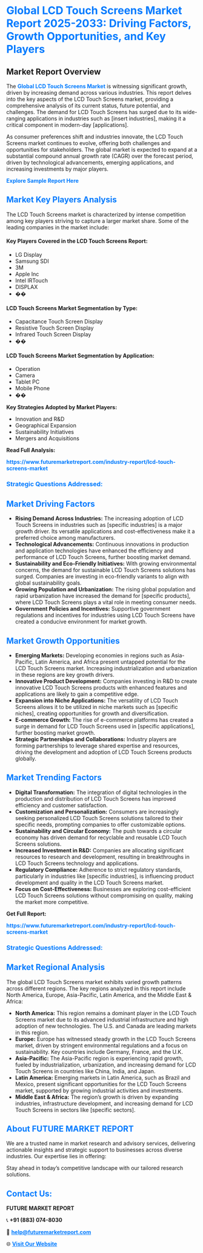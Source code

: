 <h1 style="color: #007BFF;">Global LCD Touch Screens Market Report 2025-2033: Driving Factors, Growth Opportunities, and Key Players</h1>

<section id="overview">
<h2>Market Report Overview</h2>
<p>The <a href="https://www.futuremarketreport.com/industry-report/lcd-touch-screens-market" style="color: #007BFF; text-decoration: none;"><strong>Global LCD Touch Screens Market</strong></a> is witnessing significant growth, driven by increasing demand across various industries. This report delves into the key aspects of the LCD Touch Screens market, providing a comprehensive analysis of its current status, future potential, and challenges. The demand for LCD Touch Screens has surged due to its wide-ranging applications in industries such as [insert industries], making it a critical component in modern-day [applications].</p>
<p>As consumer preferences shift and industries innovate, the LCD Touch Screens market continues to evolve, offering both challenges and opportunities for stakeholders. The global market is expected to expand at a substantial compound annual growth rate (CAGR) over the forecast period, driven by technological advancements, emerging applications, and increasing investments by major players.</p>
</section>

<section id="overview">
<p><a href="https://www.futuremarketreport.com/request-sample/reportId=118380" style="color: #007BFF; text-decoration: none;"><strong>Explore Sample Report Here</strong></a></p>
</section>

<section id="key-players">
<h2 style="color: #007BFF;">Market Key Players Analysis</h2>
<p>The LCD Touch Screens market is characterized by intense competition among key players striving to capture a larger market share. Some of the leading companies in the market include:</p>
<h4>Key Players Covered in the LCD Touch Screens Report:</h4>
<ul><li>LG Display</li><li>Samsung SDI</li><li>3M</li><li>Apple Inc</li><li>Intel IRTouch</li><li>DISPLAX</li><li>��</li></ul>
<h4>LCD Touch Screens Market Segmentation by Type:</h4>
<ul><li>Capacitance Touch Screen Display</li><li>Resistive Touch Screen Display</li><li>Infrared Touch Screen Display</li><li>��</li></ul>

<h4>LCD Touch Screens Market Segmentation by Application:</h4>
<ul><li>Operation</li><li>Camera</li><li>Tablet PC</li><li>Mobile Phone</li><li>��</li></ul>
<p><strong>Key Strategies Adopted by Market Players:</strong></p>
<ul>
<li>Innovation and R&D</li>
<li>Geographical Expansion</li>
<li>Sustainability Initiatives</li>
<li>Mergers and Acquisitions</li>
</ul>
</section>

<section>
<p><strong>Read Full Analysis: </strong></p><a href="https://www.futuremarketreport.com/industry-report/lcd-touch-screens-market" style="color: #007BFF; text-decoration: none;"><strong>https://www.futuremarketreport.com/industry-report/lcd-touch-screens-market</strong></a>
<h3 style="color: #007BFF;">Strategic Questions Addressed:</h3>
</section>

<section id="driving-factors">
<h2 style="color: #007BFF;">Market Driving Factors</h2>
<ul>
<li><strong>Rising Demand Across Industries:</strong> The increasing adoption of LCD Touch Screens in industries such as [specific industries] is a major growth driver. Its versatile applications and cost-effectiveness make it a preferred choice among manufacturers.</li>
<li><strong>Technological Advancements:</strong> Continuous innovations in production and application technologies have enhanced the efficiency and performance of LCD Touch Screens, further boosting market demand.</li>
<li><strong>Sustainability and Eco-Friendly Initiatives:</strong> With growing environmental concerns, the demand for sustainable LCD Touch Screens solutions has surged. Companies are investing in eco-friendly variants to align with global sustainability goals.</li>
<li><strong>Growing Population and Urbanization:</strong> The rising global population and rapid urbanization have increased the demand for [specific products], where LCD Touch Screens plays a vital role in meeting consumer needs.</li>
<li><strong>Government Policies and Incentives:</strong> Supportive government regulations and incentives for industries using LCD Touch Screens have created a conducive environment for market growth.</li>
</ul>
</section>

<section id="growth-opportunities">
<h2 style="color: #007BFF;">Market Growth Opportunities</h2>
<ul>
<li><strong>Emerging Markets:</strong> Developing economies in regions such as Asia-Pacific, Latin America, and Africa present untapped potential for the LCD Touch Screens market. Increasing industrialization and urbanization in these regions are key growth drivers.</li>
<li><strong>Innovative Product Development:</strong> Companies investing in R&D to create innovative LCD Touch Screens products with enhanced features and applications are likely to gain a competitive edge.</li>
<li><strong>Expansion into Niche Applications:</strong> The versatility of LCD Touch Screens allows it to be utilized in niche markets such as [specific niches], creating opportunities for growth and diversification.</li>
<li><strong>E-commerce Growth:</strong> The rise of e-commerce platforms has created a surge in demand for LCD Touch Screens used in [specific applications], further boosting market growth.</li>
<li><strong>Strategic Partnerships and Collaborations:</strong> Industry players are forming partnerships to leverage shared expertise and resources, driving the development and adoption of LCD Touch Screens products globally.</li>
</ul>
</section>

<section id="trending-factors">
<h2 style="color: #007BFF;">Market Trending Factors</h2>
<ul>
<li><strong>Digital Transformation:</strong> The integration of digital technologies in the production and distribution of LCD Touch Screens has improved efficiency and customer satisfaction.</li>
<li><strong>Customization and Personalization:</strong> Consumers are increasingly seeking personalized LCD Touch Screens solutions tailored to their specific needs, prompting companies to offer customizable options.</li>
<li><strong>Sustainability and Circular Economy:</strong> The push towards a circular economy has driven demand for recyclable and reusable LCD Touch Screens solutions.</li>
<li><strong>Increased Investment in R&D:</strong> Companies are allocating significant resources to research and development, resulting in breakthroughs in LCD Touch Screens technology and applications.</li>
<li><strong>Regulatory Compliance:</strong> Adherence to strict regulatory standards, particularly in industries like [specific industries], is influencing product development and quality in the LCD Touch Screens market.</li>
<li><strong>Focus on Cost-Effectiveness:</strong> Businesses are exploring cost-efficient LCD Touch Screens solutions without compromising on quality, making the market more competitive.</li>
</ul>
</section>

<section>
<p><strong>Get Full Report: </strong></p><a href="https://www.futuremarketreport.com/industry-report/lcd-touch-screens-market" style="color: #007BFF; text-decoration: none;"><strong>https://www.futuremarketreport.com/industry-report/lcd-touch-screens-market</strong></a>
<h3 style="color: #007BFF;">Strategic Questions Addressed:</h3>
</section>


<section id="regional-analysis">
<h2 style="color: #007BFF;">Market Regional Analysis</h2>
<p>The global LCD Touch Screens market exhibits varied growth patterns across different regions. The key regions analyzed in this report include North America, Europe, Asia-Pacific, Latin America, and the Middle East & Africa:</p>
<ul>
<li><strong>North America:</strong> This region remains a dominant player in the LCD Touch Screens market due to its advanced industrial infrastructure and high adoption of new technologies. The U.S. and Canada are leading markets in this region.</li>
<li><strong>Europe:</strong> Europe has witnessed steady growth in the LCD Touch Screens market, driven by stringent environmental regulations and a focus on sustainability. Key countries include Germany, France, and the U.K.</li>
<li><strong>Asia-Pacific:</strong> The Asia-Pacific region is experiencing rapid growth, fueled by industrialization, urbanization, and increasing demand for LCD Touch Screens in countries like China, India, and Japan.</li>
<li><strong>Latin America:</strong> Emerging markets in Latin America, such as Brazil and Mexico, present significant opportunities for the LCD Touch Screens market, supported by growing industrial activities and investments.</li>
<li><strong>Middle East & Africa:</strong> The region’s growth is driven by expanding industries, infrastructure development, and increasing demand for LCD Touch Screens in sectors like [specific sectors].</li>
</ul>
</section>

<footer>
<h2 style="color: #007BFF;">About FUTURE MARKET REPORT</h2>
<p>We are a trusted name in market research and advisory services, delivering actionable insights and strategic support to businesses across diverse industries. Our expertise lies in offering:</p>

<p>Stay ahead in today’s competitive landscape with our tailored research solutions.</p>

<h2 style="color: #007BFF;">Contact Us:</h2>
<p><strong>FUTURE MARKET REPORT</strong></p>
<p>📞 <strong>+91 (883) 074-8030</strong></p>
<p>📧 <strong><a href="mailto:help@futuremarketreport.com" style="color: #007BFF;">help@futuremarketreport.com</a></strong></p>
<p>🌐 <strong><a href="https://www.futuremarketreport.com/" style="color: #007BFF;">Visit Our Website</a></strong></p>
</footer>